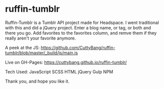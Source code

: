 # ruffin-tumblr

Ruffin-Tumblr is a Tumblr API project made for Headspace. I went traditional with this and did a jQuery project. Enter a blog name, or tag, or both and there you go.
Add favorites to the favorites column, and remve them if they really aren't your favorite anymore.

A peek at the JS: https://github.com/CuttyBang/ruffin-tumblr/blob/master/_build/js/main.js

Live on GH-Pages: https://cuttybang.github.io/ruffin-tumblr/

Tech Used:
JavaScript
SCSS
HTML
jQuery
Gulp
NPM

Thank you, and hope you like it.
